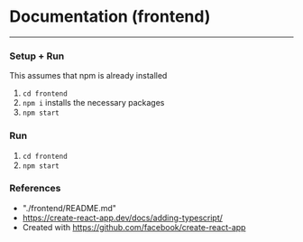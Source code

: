 # Documentation (frontend)
---
### Setup + Run
This assumes that npm is already installed
 1. `cd frontend`
 2. `npm i`
    installs the necessary packages
 3. `npm start`

### Run
 1. `cd frontend`
 2. `npm start`

### References
 * "./frontend/README.md"
 * https://create-react-app.dev/docs/adding-typescript/
 * Created with https://github.com/facebook/create-react-app